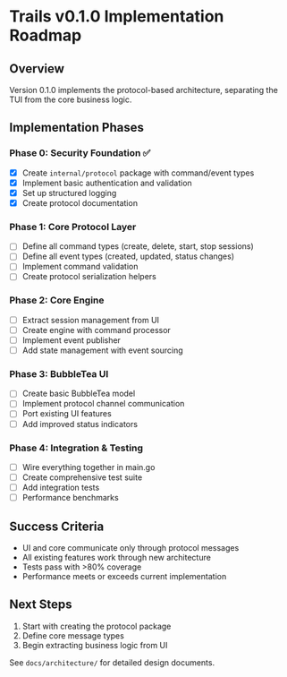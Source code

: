 # Trails v0.1.0 Implementation Roadmap

## Overview

Version 0.1.0 implements the protocol-based architecture, separating the TUI from the core business logic.

## Implementation Phases

### Phase 0: Security Foundation ✅
- [x] Create `internal/protocol` package with command/event types
- [x] Implement basic authentication and validation
- [x] Set up structured logging
- [x] Create protocol documentation

### Phase 1: Core Protocol Layer
- [ ] Define all command types (create, delete, start, stop sessions)
- [ ] Define all event types (created, updated, status changes)
- [ ] Implement command validation
- [ ] Create protocol serialization helpers

### Phase 2: Core Engine
- [ ] Extract session management from UI
- [ ] Create engine with command processor
- [ ] Implement event publisher
- [ ] Add state management with event sourcing

### Phase 3: BubbleTea UI
- [ ] Create basic BubbleTea model
- [ ] Implement protocol channel communication
- [ ] Port existing UI features
- [ ] Add improved status indicators

### Phase 4: Integration & Testing
- [ ] Wire everything together in main.go
- [ ] Create comprehensive test suite
- [ ] Add integration tests
- [ ] Performance benchmarks

## Success Criteria

- UI and core communicate only through protocol messages
- All existing features work through new architecture
- Tests pass with >80% coverage
- Performance meets or exceeds current implementation

## Next Steps

1. Start with creating the protocol package
2. Define core message types
3. Begin extracting business logic from UI

See `docs/architecture/` for detailed design documents.